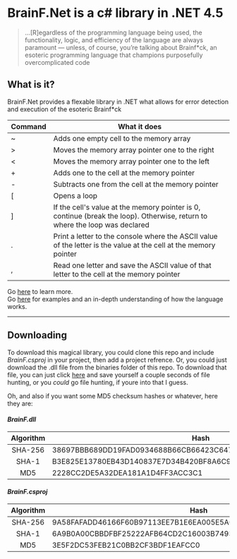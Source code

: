 # BrainF.Net is a c# library in .NET 4.5 

>...[R]egardless of the programming language being used, the functionality, logic, and efficiency of the language are always paramount — unless, of course, you’re talking about Brainf*ck, an esoteric programming language that champions purposefully overcomplicated code

## What is it?

BrainF.Net provides a flexable library in .NET what allows for error detection and execution of the esoteric Brainf*ck  

| Command 	| What it does                                                                                                                	|
|---------	|-----------------------------------------------------------------------------------------------------------------------------	|
|    ~ 	    | Adds one empty cell to the memory array                                                                                     	|
|    >    	| Moves the memory array pointer one to the right                                                                             	|
|    <    	| Moves the memory array pointer one to the left                                                                              	|
|    +    	| Adds one to the cell at the memory pointer                                                                                  	|
|    -    	| Subtracts one from the cell at the memory pointer                                                                           	|
|    [    	| Opens a loop                                                                                                                	|
|    ]    	| If the cell's value at the memory pointer is 0, continue (break the loop). Otherwise, return to where the loop was declared 	|
|    .    	| Print a letter to the console where the ASCII value of the letter is the value at the cell at the memory pointer            	|
|    ,    	| Read one letter and save the ASCII value of that letter to the cell at the memory pointer                                   	|

Go [here](https://en.wikipedia.org/wiki/Brainfuck) to learn more.\
Go [here](https://esolangs.org/wiki/Brainfuck) for examples and an in-depth understanding of how the language works.

---

## Downloading

To download this magical library, you could clone this repo and include *BrainF.csproj* in your project, then add a project refrence. Or, you could just download the .dll file from the binaries folder of this repo. To download that file, you can just click [here](https://github.com/erwijet/BrainF/raw/master/BrainF/bin/Debug/BrainF.dll) and save yourself a couple seconds of file hunting, or you *could* go file hunting, if youre into that I guess.


Oh, and also if you want some MD5 checksum hashes or whatever, here they are:

#### *BrainF.dll*

| Algorithm | Hash                                                            |
|:---------:| ----------------------------------------------------------------|
|  SHA-256  | 38697BBB689DD19FAD0934688B66CB66423C6479A535BBBC031843BA8ABF4DDB|
|  SHA-1    | B3E825E13780EB43D140837E7D34B420BF8A6C9C                        |
|  MD5      | 2228CC2DE5A32DEA181A1D4FF3ACC3C1                                |

#### *BrainF.csproj*

| Algorithm | Hash                                                            |
|:---------:| ----------------------------------------------------------------|
|  SHA-256  | 9A58FAFADD46166F60B97113EE7B1E6EA005E5A082AD80C6CB26C7164B27BF4E|
|  SHA-1    | 6A9B0A00CBBDFBF25222AFB64CD2C16003B7493D                        |
|  MD5      | 3E5F2DC53FEB21C0BB2CF3BDF1EAFCC0                                |
